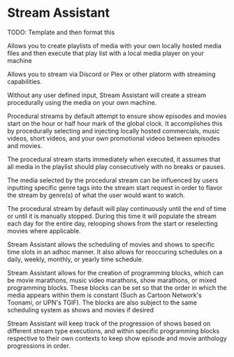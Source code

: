# Stream Assistant

TODO: Template and then format this

Allows you to create playlists of media with your own locally hosted media files and then execute that play list with a local media player on your machine

Allows you to stream via Discord or Plex or other platorm with streaming capabilities.

Without any user defined input, Stream Assistant will create a stream procedurally using the media on your own machine.

Procedural streams by default attempt to ensure show episodes and movies start on the hour or half hour mark of the global clock. It accomplishes this by procedurally selecting and injecting locally hosted commercials, music videos, short videos, and your own promotional videos between episodes and movies.

The procedural stream starts immediately when executed, it assumes that all media in the playlist should play consecutively with no breaks or pauses.

The media selected by the procedural stream can be influenced by users inputting specific genre tags into the stream start request in order to flavor the stream by genre(s) of what the user would want to watch.

The procedural stream by default will play continuously until the end of time or until it is manually stopped. During this time it will populate the stream each day for the entire day, relooping shows from the start or reselecting movies where applicable.

Stream Assistant allows the scheduling of movies and shows to specific time slots in an adhoc manner. It also allows for reoccuring schedules on a daily, weekly, monthly, or yearly time schedule.

Stream Assistant allows for the creation of programming blocks, which can be movie marathons, music video marathons, show marathons, or mixed programming blocks. These blocks can be set so that the order in which the media appears within them is constant (Such as Cartoon Network's Toonami, or UPN's TGIF). The blocks are also subject to the same scheduling system as shows and movies if desired

Stream Assistant will keep track of the progression of shows based on different stream type executions, and within specific programming blocks respective to their own contexts to keep show episode and movie anthology progressions in order.